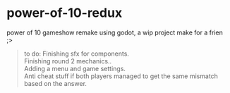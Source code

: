 # power-of-10-redux
power of 10 gameshow remake using godot, a wip project make for a frien ;>
> to do:
>     Finishing sfx for components.  
>     Finishing round 2 mechanics..  
>     Adding a menu and game settings.  
>     Anti cheat stuff if both players managed to get the same mismatch based on the answer.  
